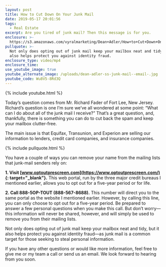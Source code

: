 ```yaml
---
layout: post
title: How to Cut Down On Your Junk Mail
date: 2019-05-17 20:01:56
tags:
  - Real Estate
excerpt: Are you tired of junk mail? Then this message is for you.
enclosure: >-
  https://s3.amazonaws.com/vyralmarketing/Dean+Adler/How+to+Cut+Down+On+Your+Junk+Mail.mp4
pullquote: >-
  Not only does opting out of junk mail keep your mailbox neat and tidy, but it
  also helps protect you against identity fraud.
enclosure_type: video/mp4
enclosure_time:
use_youtube_image: true
youtube_alternate_image: /uploads/dean-adler-ss-junk-mail--email-.jpg
youtube_code: Wu8V5-8Rd3Q
---
```


{% include youtube.html %}

Today’s question comes from Mr. Richard Fader of Fort Lee, New Jersey. Richard’s question is one I’m sure we’ve all wondered at some point: “What can I do about all of the junk mail I receive?” That’s a great question, and, thankfully, there is something you can do to cut back the spam and keep your mailbox clutter-free.&nbsp;

The main issue is that Equifax, Transunion, and Experion are selling our information to lenders, credit card companies, and insurance companies.&nbsp;

{% include pullquote.html %}

You have a couple of ways you can remove your name from the mailing lists that junk-mail senders rely on:&nbsp;

**1\. Visit [www.optoutprescreen.com](https://www.optoutprescreen.com/){: target="_blank"}.** This web portal, run by the three major credit bureaus I mentioned earlier, allows you to opt out for a five-year period or for life.&nbsp;

**2\. Call 888-5OP-TOUT (888-567-8688).** This number will direct you to the same portal as the website I mentioned earlier. However, by calling this line, you can only choose to opt out for a five-year period. Be prepared to answer a few personal questions when you make this call. But don’t worry—this information will never be shared, however, and will simply be used to remove you from their mailing lists.&nbsp;

Not only does opting out of junk mail keep your mailbox neat and tidy, but it also helps protect you against identity fraud—as junk mail is a common target for those seeking to steal personal information.&nbsp;

If you have any other questions or would like more information, feel free to give me or my team a call or send us an email. We look forward to hearing from you soon.&nbsp;